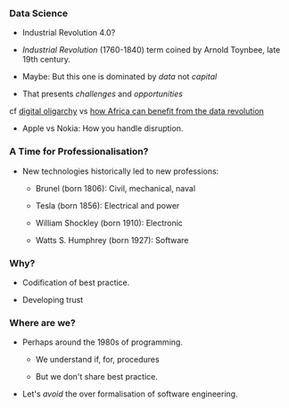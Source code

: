 ### Data Science

* Industrial Revolution 4.0?

* *Industrial Revolution* (1760-1840) term coined by Arnold Toynbee,
late 19th century.

* Maybe: But this one is dominated by *data* not *capital*

* That presents *challenges* and *opportunities* 

cf
[digital oligarchy](https://www.theguardian.com/media-network/2015/mar/05/digital-oligarchy-algorithms-personal-data)
vs [how Africa can benefit from the data revolution](https://www.theguardian.com/media-network/2015/aug/25/africa-benefit-data-science-information)

* Apple vs Nokia: How you handle disruption.


### A Time for Professionalisation?

* New technologies historically led to new professions:

    * Brunel (born 1806): Civil, mechanical, naval

    * Tesla (born 1856): Electrical and power
 
    * William Shockley (born 1910): Electronic 

    * Watts S. Humphrey (born 1927): Software

### Why?

* Codification of best practice.

* Developing trust

### Where are we?

* Perhaps around the 1980s of programming.

    * We understand if, for, procedures

    * But we don't share best practice.

* Let's *avoid* the over formalisation of software engineering.

